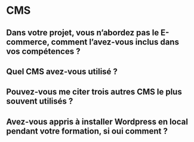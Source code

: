 # CMS

## Dans votre projet, vous n’abordez pas le E-commerce, comment l’avez-vous inclus dans vos compétences ?

## Quel CMS avez-vous utilisé ?

## Pouvez-vous me citer trois autres CMS le plus souvent utilisés ?

## Avez-vous appris à installer Wordpress en local pendant votre formation, si oui comment ?
